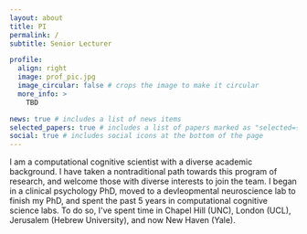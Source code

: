 ```yaml
---
layout: about
title: PI
permalink: /
subtitle: Senior Lecturer

profile:
  align: right
  image: prof_pic.jpg
  image_circular: false # crops the image to make it circular
  more_info: >
    TBD

news: true # includes a list of news items
selected_papers: true # includes a list of papers marked as "selected={true}"
social: true # includes social icons at the bottom of the page
---
```


I am a computational cognitive scientist with a diverse academic background. I have taken a nontraditional path towards this program of research, and welcome those with diverse interests to join the team. I began in a clinical psychology PhD, moved to a devleopmental neuroscience lab to finish my PhD, and spent the past 5 years in computational cognitive science labs. To do so, I've spent time in Chapel Hill (UNC), London (UCL), Jerusalem (Hebrew University), and now New Haven (Yale).